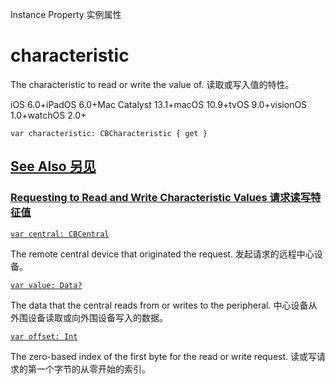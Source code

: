 Instance Property 实例属性

# characteristic

The characteristic to read or write the value of.
读取或写入值的特性。

iOS 6.0+iPadOS 6.0+Mac Catalyst 13.1+macOS 10.9+tvOS 9.0+visionOS 1.0+watchOS 2.0+

```
var characteristic: CBCharacteristic { get }
```



## [See Also 另见](https://developer.apple.com/documentation/corebluetooth/cbattrequest/characteristic#see-also)

### [Requesting to Read and Write Characteristic Values 请求读写特征值](https://developer.apple.com/documentation/corebluetooth/cbattrequest/characteristic#Requesting-to-Read-and-Write-Characteristic-Values)

[`var central: CBCentral`](https://developer.apple.com/documentation/corebluetooth/cbattrequest/central)

The remote central device that originated the request.
发起请求的远程中心设备。

[`var value: Data?`](https://developer.apple.com/documentation/corebluetooth/cbattrequest/value)

The data that the central reads from or writes to the peripheral.
中心设备从外围设备读取或向外围设备写入的数据。

[`var offset: Int`](https://developer.apple.com/documentation/corebluetooth/cbattrequest/offset)

The zero-based index of the first byte for the read or write request.
读或写请求的第一个字节的从零开始的索引。
